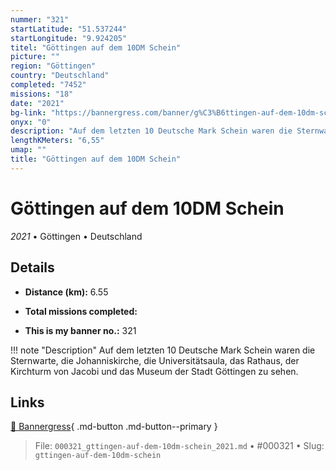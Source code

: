 ```yaml
---
nummer: "321"
startLatitude: "51.537244"
startLongitude: "9.924205"
titel: "Göttingen auf dem 10DM Schein"
picture: ""
region: "Göttingen"
country: "Deutschland"
completed: "7452"
missions: "18"
date: "2021"
bg-link: "https://bannergress.com/banner/g%C3%B6ttingen-auf-dem-10dm-schein-0144"
onyx: "0"
description: "Auf dem letzten 10 Deutsche Mark Schein waren die Sternwarte, die Johanniskirche, die Universitätsaula, das Rathaus, der Kirchturm von Jacobi und das Museum der Stadt Göttingen zu sehen."
lengthKMeters: "6,55"
umap: ""
title: "Göttingen auf dem 10DM Schein"
---
```

# Göttingen auf dem 10DM Schein

*2021* • Göttingen • Deutschland



## Details
- **Distance (km):** 6.55

- **Total missions completed:** 
- **This is my banner no.:** 321


!!! note "Description"
    Auf dem letzten 10 Deutsche Mark Schein waren die Sternwarte, die Johanniskirche, die Universitätsaula, das Rathaus, der Kirchturm von Jacobi und das Museum der Stadt Göttingen zu sehen.



## Links
[🔗 Bannergress](https://bannergress.com/banner/g%C3%B6ttingen-auf-dem-10dm-schein-0144){ .md-button .md-button--primary }



> File: `000321_gttingen-auf-dem-10dm-schein_2021.md` • #000321 • Slug: `gttingen-auf-dem-10dm-schein`
